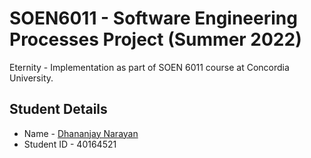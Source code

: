# SOEN6011 - Software Engineering Processes Project (Summer 2022)

Eternity - Implementation as part of SOEN 6011 course at Concordia University.

## Student Details
 - Name - <a href="https://www.linkedin.com/in/dhananjay-narayan-aa222615b/"> Dhananjay Narayan </a>
 - Student ID - 40164521
